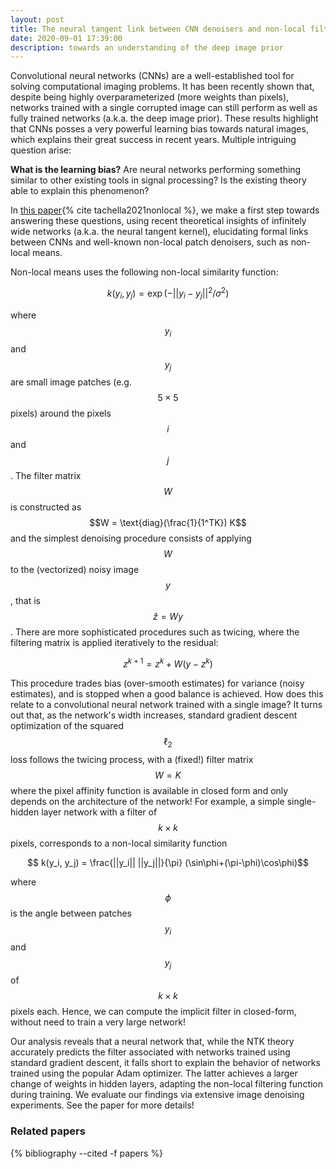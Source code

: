 ```yaml
---
layout: post
title: The neural tangent link between CNN denoisers and non-local filters
date: 2020-09-01 17:39:00
description: towards an understanding of the deep image prior
---
```


Convolutional neural networks (CNNs) are a well-established tool for solving computational imaging problems. It has been recently shown that, despite being highly overparameterized (more weights than pixels), networks trained with a single corrupted image can still perform as well as fully trained networks (a.k.a. the deep image prior). These results highlight that CNNs posses a very powerful learning bias towards natural images, which explains their great success in recent years. Multiple intriguing question arise:

__What is the learning bias?__
Are neural networks performing something similar to other existing tools in signal processing?
Is the existing theory able to explain this phenomenon?

In [this paper](https://openaccess.thecvf.com/content/CVPR2021/papers/Tachella_The_Neural_Tangent_Link_Between_CNN_Denoisers_and_Non-Local_Filters_CVPR_2021_paper.pdf){% cite tachella2021nonlocal %}, we make a first step towards answering these questions, using recent theoretical insights of infinitely wide networks (a.k.a. the neural tangent kernel), elucidating formal links between CNNs and well-known non-local patch denoisers, such as non-local means.

Non-local means uses the following non-local similarity function:

$$ k(y_i, y_j) = \exp(-||y_i-y_j||^2/\sigma^2)$$

where $$y_i$$ and $$y_j$$ are small image patches (e.g. $$5\times 5$$ pixels) around the pixels $$i$$ and $$j$$. The filter matrix $$W$$ is constructed as $$W = \text{diag}(\frac{1}{1^TK}) K$$ and the simplest denoising procedure consists of applying $$W$$ to the (vectorized) noisy image $$y$$, that is $$\hat{z}=W y$$. There are more sophisticated procedures such as twicing, where the filtering matrix is applied iteratively to the residual:

$$z^{k+1} = z^{k} + W(y-z^{k})$$ 

This procedure trades bias (over-smooth estimates) for variance (noisy estimates), and is stopped when a good balance is achieved. How does this relate to a convolutional neural network trained with a single image? It turns out that, as the network's width increases, standard gradient descent optimization of the squared $$\ell_2$$ loss follows the twicing process, with a (fixed!) filter matrix $$W=K$$ where the pixel affinity function is available in closed form and only depends on the architecture of the network! For example, a simple single-hidden layer network with a filter of $$k\times k$$ pixels, corresponds to a non-local similarity function

$$ k(y_i, y_j) = \frac{||y_i|| ||y_j||}{\pi} (\sin\phi+(\pi-\phi)\cos\phi)$$ 

where $$\phi$$ is the angle between patches $$y_i$$ and $$y_j$$ of $$k\times k$$ pixels each. Hence, we can compute the implicit filter in closed-form, without need to train a very large network!

Our analysis reveals that a neural network that, while the NTK theory accurately predicts the filter associated with networks trained using standard gradient descent, it falls short to explain the behavior of networks trained using the popular Adam optimizer. The latter achieves a larger change of weights in hidden layers, adapting the non-local filtering function during training. We evaluate our findings via extensive image denoising experiments. See the paper for more details!

### Related papers
<div class="publications">
{% bibliography --cited -f papers %}
</div>